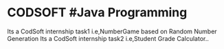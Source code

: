 # CODSOFT #Java Programming
Its a CodSoft internship task1 i.e,NumberGame based on Random Number Generation
Its a CodSoft internship task2 i.e,Student Grade Calculator..
